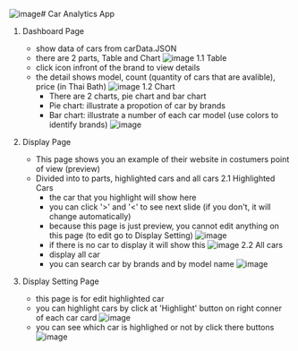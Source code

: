 ![image](https://github.com/user-attachments/assets/f56e2d1b-f7e3-4e2c-ae2c-8d14b4a3dbab)# Car Analytics App

1. Dashboard Page
   - show data of cars from carData.JSON
   - there are 2 parts, Table and Chart
  ![image](https://github.com/user-attachments/assets/e0aa9356-f62b-419f-8ce5-8a7b01279c50)
  1.1 Table
    - click icon infront of the brand to view details
    - the detail shows model, count (quantity of cars that are avalible), price (in Thai Bath)
    ![image](https://github.com/user-attachments/assets/f2b81c8f-478f-45bb-8700-c49dc7348aab)
  1.2 Chart
      - There are 2 charts, pie chart and bar chart
      - Pie chart: illustrate a propotion of car by brands
      - Bar chart: illustrate a number of each car model (use colors to identify brands)
    ![image](https://github.com/user-attachments/assets/01fff79a-8755-405a-bad0-c4bf511ee873)

2. Display Page
   - This page shows you an example of their website in costumers point of view (preview)
   - Divided into to parts, highlighted cars and all cars
  2.1 Highlighted Cars
     - the car that you highlight will show here
     - you can click '>' and '<' to see next slide (if you don't, it will change automatically)
     - because this page is just preview, you cannot edit anything on this page (to edit go to Display Setting)
    ![image](https://github.com/user-attachments/assets/a3649674-4d61-4dae-91e2-5f1b9f402a17)
     - if there is no car to display it will show this
    ![image](https://github.com/user-attachments/assets/2b90d2d1-3351-4e96-9919-a5084866ac7f)
  2.2  All cars
     - display all car
     - you can search car by brands and by model name
    ![image](https://github.com/user-attachments/assets/7439bdf2-6b8d-4805-9216-34c517b6c62d)

3. Display Setting Page
   - this page is for edit highlighted car
   - you can highlight cars by click at 'Highlight' button on right conner of each car card
  ![image](https://github.com/user-attachments/assets/377c15c0-3fbb-4911-bbe7-2904170864cc)
   - you can see which car is highlighed or not by click there buttons
  ![image](https://github.com/user-attachments/assets/6d2c2fac-9125-420b-8de0-35a8aa93452b)

